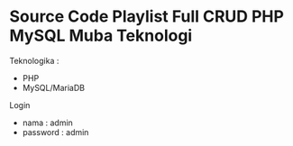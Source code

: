 # Source Code Playlist Full CRUD PHP MySQL Muba Teknologi
Teknologika :
- PHP
- MySQL/MariaDB

Login
- nama : admin
- password : admin